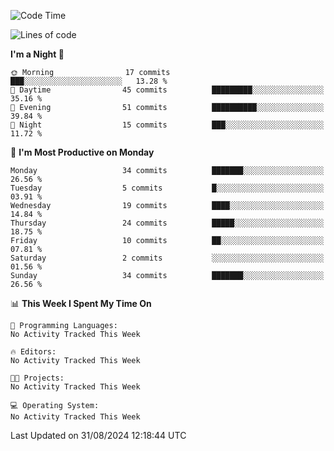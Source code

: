 <!--START_SECTION:waka-->
![Code Time](http://img.shields.io/badge/Code%20Time-211%20hrs%2044%20mins-blue)

![Lines of code](https://img.shields.io/badge/From%20Hello%20World%20I%27ve%20Written-16.7%20thousand%20lines%20of%20code-blue)

**I'm a Night 🦉** 

```text
🌞 Morning                17 commits          ███░░░░░░░░░░░░░░░░░░░░░░   13.28 % 
🌆 Daytime                45 commits          █████████░░░░░░░░░░░░░░░░   35.16 % 
🌃 Evening                51 commits          ██████████░░░░░░░░░░░░░░░   39.84 % 
🌙 Night                  15 commits          ███░░░░░░░░░░░░░░░░░░░░░░   11.72 % 
```
📅 **I'm Most Productive on Monday** 

```text
Monday                   34 commits          ███████░░░░░░░░░░░░░░░░░░   26.56 % 
Tuesday                  5 commits           █░░░░░░░░░░░░░░░░░░░░░░░░   03.91 % 
Wednesday                19 commits          ████░░░░░░░░░░░░░░░░░░░░░   14.84 % 
Thursday                 24 commits          █████░░░░░░░░░░░░░░░░░░░░   18.75 % 
Friday                   10 commits          ██░░░░░░░░░░░░░░░░░░░░░░░   07.81 % 
Saturday                 2 commits           ░░░░░░░░░░░░░░░░░░░░░░░░░   01.56 % 
Sunday                   34 commits          ███████░░░░░░░░░░░░░░░░░░   26.56 % 
```


📊 **This Week I Spent My Time On** 

```text
💬 Programming Languages: 
No Activity Tracked This Week

🔥 Editors: 
No Activity Tracked This Week

🐱‍💻 Projects: 
No Activity Tracked This Week

💻 Operating System: 
No Activity Tracked This Week
```


 Last Updated on 31/08/2024 12:18:44 UTC
<!--END_SECTION:waka-->
